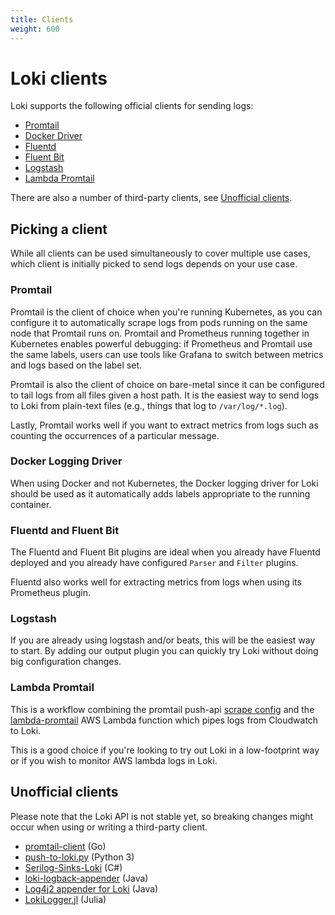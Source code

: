 ```yaml
---
title: Clients
weight: 600
---
```

# Loki clients

Loki supports the following official clients for sending logs:

- [Promtail](promtail/)
- [Docker Driver](docker-driver/)
- [Fluentd](fluentd/)
- [Fluent Bit](fluentbit/)
- [Logstash](logstash/)
- [Lambda Promtail](lambda-promtail/)

There are also a number of third-party clients, see [Unofficial clients](#unofficial-clients).

## Picking a client

While all clients can be used simultaneously to cover multiple use cases, which
client is initially picked to send logs depends on your use case.

### Promtail

Promtail is the client of choice when you're running Kubernetes, as you can
configure it to automatically scrape logs from pods running on the same node
that Promtail runs on. Promtail and Prometheus running together in Kubernetes
enables powerful debugging: if Prometheus and Promtail use the same labels,
users can use tools like Grafana to switch between metrics and logs based on the
label set.

Promtail is also the client of choice on bare-metal since it can be configured
to tail logs from all files given a host path. It is the easiest way to send
logs to Loki from plain-text files (e.g., things that log to `/var/log/*.log`).

Lastly, Promtail works well if you want to extract metrics from logs such as
counting the occurrences of a particular message.

### Docker Logging Driver

When using Docker and not Kubernetes, the Docker logging driver for Loki should
be used as it automatically adds labels appropriate to the running container.

### Fluentd and Fluent Bit

The Fluentd and Fluent Bit plugins are ideal when you already have Fluentd deployed
and you already have configured `Parser` and `Filter` plugins.

Fluentd also works well for extracting metrics from logs when using its
Prometheus plugin.

### Logstash

If you are already using logstash and/or beats, this will be the easiest way to start.
By adding our output plugin you can quickly try Loki without doing big configuration changes.

### Lambda Promtail

This is a workflow combining the promtail push-api [scrape config](promtail/configuration#loki_push_api_config) and the [lambda-promtail](lambda-promtail/) AWS Lambda function which pipes logs from Cloudwatch to Loki.

This is a good choice if you're looking to try out Loki in a low-footprint way or if you wish to monitor AWS lambda logs in Loki.

## Unofficial clients

Please note that the Loki API is not stable yet, so breaking changes might occur
when using or writing a third-party client.

- [promtail-client](https://github.com/afiskon/promtail-client) (Go)
- [push-to-loki.py](https://github.com/sleleko/devops-kb/blob/master/python/push-to-loki.py) (Python 3)
- [Serilog-Sinks-Loki](https://github.com/JosephWoodward/Serilog-Sinks-Loki) (C#)
- [loki-logback-appender](https://github.com/loki4j/loki-logback-appender) (Java)
- [Log4j2 appender for Loki](https://github.com/tkowalcz/tjahzi) (Java)
- [LokiLogger.jl](https://github.com/fredrikekre/LokiLogger.jl) (Julia)

